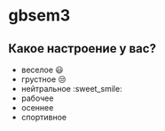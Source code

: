 # gbsem3

## Какое настроение у вас?
* веселое :smiley:
* грустное :unamused:
* нейтральное :sweet_smile:
* рабочее 
* осеннее
* спортивное
